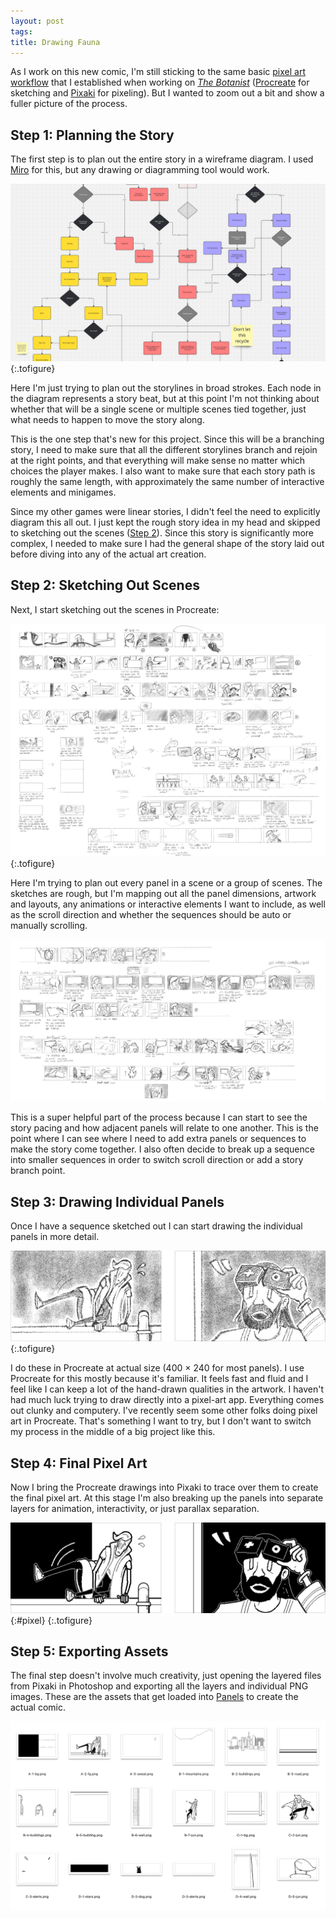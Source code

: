 ```yaml
---
layout: post
tags:
title: Drawing Fauna
---
```


As I work on this new comic, I'm still sticking to the same basic [pixel art workflow](2021/08/07/pixel-art-workflow/) that I established when working on [_The Botanist_](https://play.date/games/the-botanist/) ([Procreate](https://procreate.com) for sketching and [Pixaki](https://pixaki.com) for pixeling). But I wanted to zoom out a bit and show a fuller picture of the process.

## Step 1: Planning the Story

The first step is to plan out the entire story in a wireframe diagram. I used [Miro](https://miro.com) for this, but any drawing or diagramming tool would work.

![Screenshot of the Fauna story map](/images/posts/2024-10/fauna-game-map.png "A small section of the Fauna story map")
{:.tofigure}

Here I'm just trying to plan out the storylines in broad strokes. Each node in the diagram represents a story beat, but at this point I'm not thinking about whether that will be a single scene or multiple scenes tied together, just what needs to happen to move the story along.

This is the one step that's new for this project. Since this will be a branching story, I need to make sure that all the different storylines branch and rejoin at the right points, and that everything will make sense no matter which choices the player makes. I also want to make sure that each story path is roughly the same length, with approximately the same number of interactive elements and minigames.

Since my other games were linear stories, I didn't feel the need to explicitly diagram this all out. I just kept the rough story idea in my head and skipped to sketching out the scenes ([Step 2](#step-2-sketching-out-scenes)). Since this story is significantly more complex, I needed to make sure I had the general shape of the story laid out before diving into any of the actual art creation.

## Step 2: Sketching Out Scenes

Next, I start sketching out the scenes in Procreate:

![Page of story panels sketched out in Procreate](/images/posts/2025-02/sceneSketches.gif "These panels represent 6 individual sequences in the comic")
{:.tofigure}

Here I'm trying to plan out every panel in a scene or a group of scenes. The sketches are rough, but I'm mapping out all the panel dimensions, artwork and layouts, any animations or interactive elements I want to include, as well as the scroll direction and whether the sequences should be auto or manually scrolling.

![Page of story panels sketched out in Procreate](/images/posts/2025-02/sceneSketches2.gif)

This is a super helpful part of the process because I can start to see the story pacing and how adjacent panels will relate to one another. This is the point where I can see where I need to add extra panels or sequences to make the story come together. I also often decide to break up a sequence into smaller sequences in order to switch scroll direction or add a story branch point.

## Step 3: Drawing Individual Panels

Once I have a sequence sketched out I can start drawing the individual panels in more detail.

![Two individual panels sketched out in Procreate](/images/posts/2025-02/panelDrawings.gif "Full size panel drawings")
{:.tofigure}

I do these in Procreate at actual size (400 × 240 for most panels). I use Procreate for this mostly because it's familiar. It feels fast and fluid and I feel like I can keep a lot of the hand-drawn qualities in the artwork. I haven't had much luck trying to draw directly into a pixel-art app. Everything comes out clunky and computery. I've recently seem some other folks doing pixel art in Procreate. That's something I want to try, but I don't want to switch my process in the middle of a big project like this.

## Step 4: Final Pixel Art

Now I bring the Procreate drawings into Pixaki to trace over them to create the final pixel art. At this stage I'm also breaking up the panels into separate layers for animation, interactivity, or just parallax separation.

![Two individual panels drawn with finished pixel art](/images/posts/2025-02/pixelArt.gif "Final pixel art"){:#pixel}
{:.tofigure}

## Step 5: Exporting Assets

The final step doesn't involve much creativity, just opening the layered files from Pixaki in Photoshop and exporting all the layers and individual PNG images. These are the assets that get loaded into [Panels](https://github.com/cadin/panels) to create the actual comic.

![A listing of files in the Finder](/images/posts/2025-02/files.gif)

